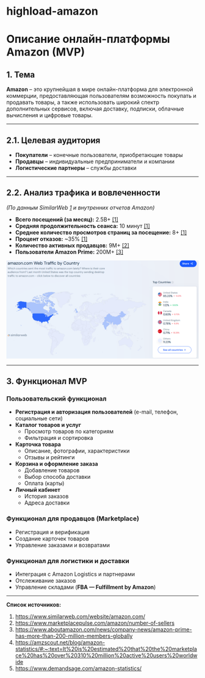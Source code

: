 # highload-amazon
# **Описание онлайн-платформы Amazon (MVP)**  

## **1. Тема**  

**Amazon** – это крупнейшая в мире онлайн-платформа для электронной коммерции, предоставляющая пользователям возможность покупать и продавать товары, а также использовать широкий спектр дополнительных сервисов, включая доставку, подписки, облачные вычисления и цифровые товары.

---

## **2.1. Целевая аудитория**  
- **Покупатели** – конечные пользователи, приобретающие товары  
- **Продавцы** – индивидуальные предприниматели и компании  
- **Логистические партнеры** – службы доставки  

---

## **2.2. Анализ трафика и вовлеченности**  
*(По данным SimilarWeb [1](https://www.similarweb.com/website/amazon.com/)  и внутренних отчетов Amazon)*  
- **Всего посещений (за месяц):** 2.5B+ [[1]](https://www.similarweb.com/website/amazon.com/)  
- **Средняя продолжительность сеанса:** 10 минут [[1]](https://www.similarweb.com/website/amazon.com/)  
- **Среднее количество просмотров страниц за посещение:** 8+ [[1]](https://www.similarweb.com/website/amazon.com/)  
- **Процент отказов:** ~35% [[1]](https://www.similarweb.com/website/amazon.com/)  
- **Количество активных продавцов:** 9M+ [[2]](https://www.marketplacepulse.com/amazon/number-of-sellers)  
- **Пользователи Amazon Prime:** 200M+ [[3]](https://www.aboutamazon.com/news/company-news/amazon-prime-has-more-than-200-million-members-globally)  


![amazon.com Web Traffic by Country](img/traffic_by_country.png)

---

## **3. Функционал MVP**  

### **Пользовательский функционал**  
- **Регистрация и авторизация пользователей** (e-mail, телефон, социальные сети)  
- **Каталог товаров и услуг**  
  - Просмотр товаров по категориям  
  - Фильтрация и сортировка    
- **Карточка товара**  
  - Описание, фотографии, характеристики  
  - Отзывы и рейтинги    
- **Корзина и оформление заказа**  
  - Добавление товаров  
  - Выбор способа доставки  
  - Оплата (карты)  
- **Личный кабинет**  
  - История заказов  
  - Адреса доставки  

### **Функционал для продавцов (Marketplace)**  
- Регистрация и верификация  
- Создание карточек товаров  
- Управление заказами и возвратами  

### **Функционал для логистики и доставки**  
- Интеграция с Amazon Logistics и партнерами  
- Отслеживание заказов  
- Управление складами (**FBA — Fulfillment by Amazon**)  


---


**Список источников:**
1. https://www.similarweb.com/website/amazon.com/
2. https://www.marketplacepulse.com/amazon/number-of-sellers
3. https://www.aboutamazon.com/news/company-news/amazon-prime-has-more-than-200-million-members-globally
4. https://amzscout.net/blog/amazon-statistics/#:~:text=It%20is%20estimated%20that%20the%20marketplace%20has%20over%20310%20million%20active%20users%20worldwide
5. https://www.demandsage.com/amazon-statistics/
